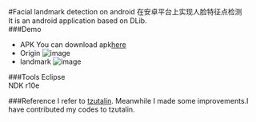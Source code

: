 #Facial landmark detection on android
在安卓平台上实现人脸特征点检测</br>
It is an android application based on DLib.</br>
###Demo
* APK
You can download apk[here](https://github.com/flyingzhao/FacialLandmarkAndroid/blob/master/demo/OpenCVTest.apk)<br>
* Origin
![image](https://github.com/flyingzhao/FacialLandmarkAndroid/blob/master/demo/lena.png)<br>
* landmark
![image](https://github.com/flyingzhao/FacialLandmarkAndroid/blob/master/demo/landmark.png)<br>

###Tools
Eclipse <br>
NDK r10e<br>

###Reference
I refer to [tzutalin](https://github.com/tzutalin/dlib-android). Meanwhile I made some improvements.I have contributed my codes to tzutalin.
